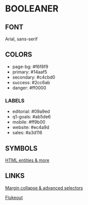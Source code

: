 # BOOLEANER

## FONT

Arial, sans-serif

## COLORS 

- page-bg: #f6f8f9
- primary: #14aaf5
- secondary: #c4cbd0
- success: #2cc6ab
- danger: #ff0000

### LABELS

- editorial: #09a9ed
- q1-goals: #ab5de6
- mobile: #ff9b00
- website: #ec4a9d
- sales: #a3d116

## SYMBOLS

[HTML entities & more](https://symbl.cc/it/html-entities/)

## LINKS

[Margin collapse & advanced selectors](https://slides.com/teachersboolean/html-css-selettori-avanzati-5709ed/fullscreen?token=Zmw_-TJQ)

[Flukeout](https://flukeout.github.io/)